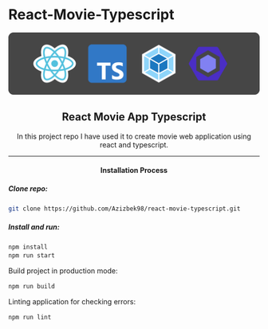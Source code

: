 # React-Movie-Typescript

![Banner Image](./doc-image.png "Banner Image")

<h2 align="center">React Movie App Typescript</h2>

<p align="center">In this project repo I have used it to create movie web application using react and typescript.</p>

<hr />

<h4 align="center">Installation Process</h4>

##### Clone repo:

```bash
git clone https://github.com/Azizbek98/react-movie-typescript.git
```

##### Install and run:

```bash
npm install
npm run start
```

Build project in production mode:

```bash
npm run build
```

Linting application for checking errors:

```bash
npm run lint
```
